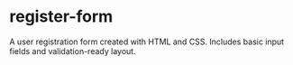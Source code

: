 # register-form
A user registration form created with HTML and CSS.  Includes basic input fields and validation-ready layout.
